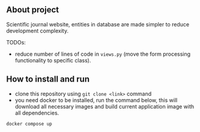 ## About project

Scientific journal website, entities in database are made simpler to reduce development complexity.

TODOs:
- reduce number of lines of code in ```views.py``` (move the form processing functionality to specific class).


## How to install and run

- clone this repository using `git clone <link>` command
- you need docker to be installed, run the command below, this will download all necessary images and build current application image with all dependencies.
```
docker compose up
```